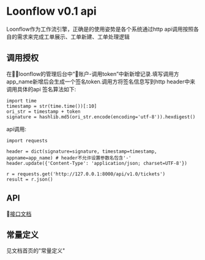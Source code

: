 # Loonflow v0.1 api
Loonflow作为工作流引擎，正确是的使用姿势是各个系统通过http api调用按照各自的需求来完成工单展示、工单新建、工单处理逻辑
## 调用授权
在loonflow的管理后台中“账户-调用token”中新新增记录.填写调用方app_name新增后会生成一个签名token.调用方将签名信息写到http header中来调用具体的api
签名算法如下:
```
import time
timestamp = str(time.time())[:10]
ori_str = timestamp + token
signature = hashlib.md5(ori_str.encode(encoding='utf-8')).hexdigest()
```
api调用:
```
import requests

header = dict(signature=signature, timestamp=timestamp, appname=app_name) # header不允许设置参数名包含'-'
header.update({'Content-Type': 'application/json; charset=UTF-8'})

r = requests.get('http://127.0.0.1:8000/api/v1.0/tickets')
result = r.json()

```
## API
[接口文档](./ticket.md)


## 常量定义
见文档首页的"常量定义"